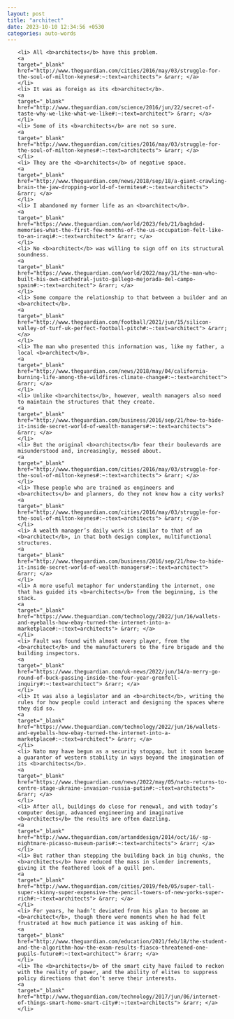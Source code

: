 ```yaml
---
layout: post
title: "architect"
date: 2023-10-10 12:34:56 +0530
categories: auto-words
---
```

<ol>

    <li> All <b>architects</b> have this problem.
    <a 
    target="_blank" 
    href="http://www.theguardian.com/cities/2016/may/03/struggle-for-the-soul-of-milton-keynes#:~:text=architects"> &rarr; </a>
    </li>
    <li> It was as foreign as its <b>architect</b>.
    <a 
    target="_blank" 
    href="http://www.theguardian.com/science/2016/jun/22/secret-of-taste-why-we-like-what-we-like#:~:text=architect"> &rarr; </a>
    </li>
    <li> Some of its <b>architects</b> are not so sure.
    <a 
    target="_blank" 
    href="http://www.theguardian.com/cities/2016/may/03/struggle-for-the-soul-of-milton-keynes#:~:text=architects"> &rarr; </a>
    </li>
    <li> They are the <b>architects</b> of negative space.
    <a 
    target="_blank" 
    href="http://www.theguardian.com/news/2018/sep/18/a-giant-crawling-brain-the-jaw-dropping-world-of-termites#:~:text=architects"> &rarr; </a>
    </li>
    <li> I abandoned my former life as an <b>architect</b>.
    <a 
    target="_blank" 
    href="https://www.theguardian.com/world/2023/feb/21/baghdad-memories-what-the-first-few-months-of-the-us-occupation-felt-like-to-an-iraqi#:~:text=architect"> &rarr; </a>
    </li>
    <li> No <b>architect</b> was willing to sign off on its structural soundness.
    <a 
    target="_blank" 
    href="https://www.theguardian.com/world/2022/may/31/the-man-who-built-his-own-cathedral-justo-gallego-mejorada-del-campo-spain#:~:text=architect"> &rarr; </a>
    </li>
    <li> Some compare the relationship to that between a builder and an <b>architect</b>.
    <a 
    target="_blank" 
    href="http://www.theguardian.com/football/2021/jun/15/silicon-valley-of-turf-uk-perfect-football-pitch#:~:text=architect"> &rarr; </a>
    </li>
    <li> The man who presented this information was, like my father, a local <b>architect</b>.
    <a 
    target="_blank" 
    href="http://www.theguardian.com/news/2018/may/04/california-burning-life-among-the-wildfires-climate-change#:~:text=architect"> &rarr; </a>
    </li>
    <li> Unlike <b>architects</b>, however, wealth managers also need to maintain the structures that they create.
    <a 
    target="_blank" 
    href="http://www.theguardian.com/business/2016/sep/21/how-to-hide-it-inside-secret-world-of-wealth-managers#:~:text=architects"> &rarr; </a>
    </li>
    <li> But the original <b>architects</b> fear their boulevards are misunderstood and, increasingly, messed about.
    <a 
    target="_blank" 
    href="http://www.theguardian.com/cities/2016/may/03/struggle-for-the-soul-of-milton-keynes#:~:text=architects"> &rarr; </a>
    </li>
    <li> These people who are trained as engineers and <b>architects</b> and planners, do they not know how a city works?
    <a 
    target="_blank" 
    href="http://www.theguardian.com/cities/2016/may/03/struggle-for-the-soul-of-milton-keynes#:~:text=architects"> &rarr; </a>
    </li>
    <li> A wealth manager’s daily work is similar to that of an <b>architect</b>, in that both design complex, multifunctional structures.
    <a 
    target="_blank" 
    href="http://www.theguardian.com/business/2016/sep/21/how-to-hide-it-inside-secret-world-of-wealth-managers#:~:text=architect"> &rarr; </a>
    </li>
    <li> A more useful metaphor for understanding the internet, one that has guided its <b>architects</b> from the beginning, is the stack.
    <a 
    target="_blank" 
    href="https://www.theguardian.com/technology/2022/jun/16/wallets-and-eyeballs-how-ebay-turned-the-internet-into-a-marketplace#:~:text=architects"> &rarr; </a>
    </li>
    <li> Fault was found with almost every player, from the <b>architect</b> and the manufacturers to the fire brigade and the building inspectors.
    <a 
    target="_blank" 
    href="https://www.theguardian.com/uk-news/2022/jun/14/a-merry-go-round-of-buck-passing-inside-the-four-year-grenfell-inquiry#:~:text=architect"> &rarr; </a>
    </li>
    <li> It was also a legislator and an <b>architect</b>, writing the rules for how people could interact and designing the spaces where they did so.
    <a 
    target="_blank" 
    href="https://www.theguardian.com/technology/2022/jun/16/wallets-and-eyeballs-how-ebay-turned-the-internet-into-a-marketplace#:~:text=architect"> &rarr; </a>
    </li>
    <li> Nato may have begun as a security stopgap, but it soon became a guarantor of western stability in ways beyond the imagination of its <b>architects</b>.
    <a 
    target="_blank" 
    href="https://www.theguardian.com/news/2022/may/05/nato-returns-to-centre-stage-ukraine-invasion-russia-putin#:~:text=architects"> &rarr; </a>
    </li>
    <li> After all, buildings do close for renewal, and with today’s computer design, advanced engineering and imaginative <b>architects</b> the results are often dazzling.
    <a 
    target="_blank" 
    href="http://www.theguardian.com/artanddesign/2014/oct/16/-sp-nightmare-picasso-museum-paris#:~:text=architects"> &rarr; </a>
    </li>
    <li> But rather than stepping the building back in big chunks, the <b>architects</b> have reduced the mass in slender increments, giving it the feathered look of a quill pen.
    <a 
    target="_blank" 
    href="http://www.theguardian.com/cities/2019/feb/05/super-tall-super-skinny-super-expensive-the-pencil-towers-of-new-yorks-super-rich#:~:text=architects"> &rarr; </a>
    </li>
    <li> For years, he hadn’t deviated from his plan to become an <b>architect</b>, though there were moments when he had felt frustrated at how much patience it was asking of him.
    <a 
    target="_blank" 
    href="http://www.theguardian.com/education/2021/feb/18/the-student-and-the-algorithm-how-the-exam-results-fiasco-threatened-one-pupils-future#:~:text=architect"> &rarr; </a>
    </li>
    <li> The <b>architects</b> of the smart city have failed to reckon with the reality of power, and the ability of elites to suppress policy directions that don’t serve their interests.
    <a 
    target="_blank" 
    href="http://www.theguardian.com/technology/2017/jun/06/internet-of-things-smart-home-smart-city#:~:text=architects"> &rarr; </a>
    </li>